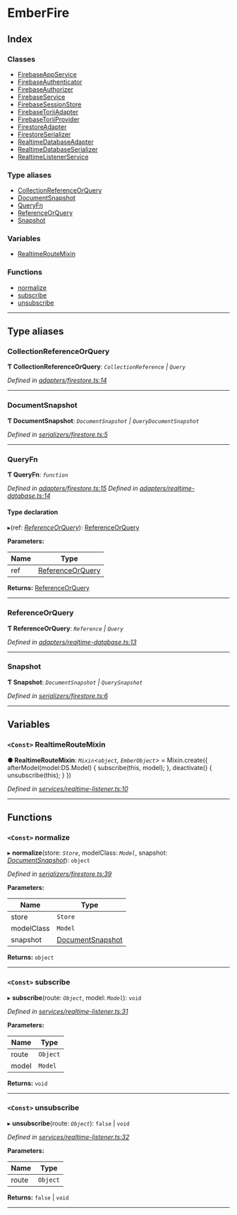 
#  EmberFire

## Index

### Classes

* [FirebaseAppService](classes/firebaseappservice.md)
* [FirebaseAuthenticator](classes/firebaseauthenticator.md)
* [FirebaseAuthorizer](classes/firebaseauthorizer.md)
* [FirebaseService](classes/firebaseservice.md)
* [FirebaseSessionStore](classes/firebasesessionstore.md)
* [FirebaseToriiAdapter](classes/firebasetoriiadapter.md)
* [FirebaseToriiProvider](classes/firebasetoriiprovider.md)
* [FirestoreAdapter](classes/firestoreadapter.md)
* [FirestoreSerializer](classes/firestoreserializer.md)
* [RealtimeDatabaseAdapter](classes/realtimedatabaseadapter.md)
* [RealtimeDatabaseSerializer](classes/realtimedatabaseserializer.md)
* [RealtimeListenerService](classes/realtimelistenerservice.md)

### Type aliases

* [CollectionReferenceOrQuery](#collectionreferenceorquery)
* [DocumentSnapshot](#documentsnapshot)
* [QueryFn](#queryfn)
* [ReferenceOrQuery](#referenceorquery)
* [Snapshot](#snapshot)

### Variables

* [RealtimeRouteMixin](#realtimeroutemixin)

### Functions

* [normalize](#normalize)
* [subscribe](#subscribe)
* [unsubscribe](#unsubscribe)

---

## Type aliases

<a id="collectionreferenceorquery"></a>

###  CollectionReferenceOrQuery

**Ƭ CollectionReferenceOrQuery**: *`CollectionReference` \| `Query`*

*Defined in [adapters/firestore.ts:14](https://github.com/firebase/emberfire/blob/v3/addon/adapters/firestore.ts#L14)*

___
<a id="documentsnapshot"></a>

###  DocumentSnapshot

**Ƭ DocumentSnapshot**: *`DocumentSnapshot` \| `QueryDocumentSnapshot`*

*Defined in [serializers/firestore.ts:5](https://github.com/firebase/emberfire/blob/v3/addon/serializers/firestore.ts#L5)*

___
<a id="queryfn"></a>

###  QueryFn

**Ƭ QueryFn**: *`function`*

*Defined in [adapters/firestore.ts:15](https://github.com/firebase/emberfire/blob/v3/addon/adapters/firestore.ts#L15)*
*Defined in [adapters/realtime-database.ts:14](https://github.com/firebase/emberfire/blob/v3/addon/adapters/realtime-database.ts#L14)*

#### Type declaration
▸(ref: *[ReferenceOrQuery](#referenceorquery)*): [ReferenceOrQuery](#referenceorquery)

**Parameters:**

| Name | Type |
| ------ | ------ |
| ref | [ReferenceOrQuery](#referenceorquery) |

**Returns:** [ReferenceOrQuery](#referenceorquery)

___
<a id="referenceorquery"></a>

###  ReferenceOrQuery

**Ƭ ReferenceOrQuery**: *`Reference` \| `Query`*

*Defined in [adapters/realtime-database.ts:13](https://github.com/firebase/emberfire/blob/v3/addon/adapters/realtime-database.ts#L13)*

___
<a id="snapshot"></a>

###  Snapshot

**Ƭ Snapshot**: *`DocumentSnapshot` \| `QuerySnapshot`*

*Defined in [serializers/firestore.ts:6](https://github.com/firebase/emberfire/blob/v3/addon/serializers/firestore.ts#L6)*

___

## Variables

<a id="realtimeroutemixin"></a>

### `<Const>` RealtimeRouteMixin

**● RealtimeRouteMixin**: *`Mixin`<`object`, `EmberObject`>* =  Mixin.create({
    afterModel(model:DS.Model) {
        subscribe(this, model);
    },
    deactivate() {
        unsubscribe(this);
    }
})

*Defined in [services/realtime-listener.ts:10](https://github.com/firebase/emberfire/blob/v3/addon/services/realtime-listener.ts#L10)*

___

## Functions

<a id="normalize"></a>

### `<Const>` normalize

▸ **normalize**(store: *`Store`*, modelClass: *`Model`*, snapshot: *[DocumentSnapshot](#documentsnapshot)*): `object`

*Defined in [serializers/firestore.ts:39](https://github.com/firebase/emberfire/blob/v3/addon/serializers/firestore.ts#L39)*

**Parameters:**

| Name | Type |
| ------ | ------ |
| store | `Store` |
| modelClass | `Model` |
| snapshot | [DocumentSnapshot](#documentsnapshot) |

**Returns:** `object`

___
<a id="subscribe"></a>

### `<Const>` subscribe

▸ **subscribe**(route: *`Object`*, model: *`Model`*): `void`

*Defined in [services/realtime-listener.ts:31](https://github.com/firebase/emberfire/blob/v3/addon/services/realtime-listener.ts#L31)*

**Parameters:**

| Name | Type |
| ------ | ------ |
| route | `Object` |
| model | `Model` |

**Returns:** `void`

___
<a id="unsubscribe"></a>

### `<Const>` unsubscribe

▸ **unsubscribe**(route: *`Object`*): `false` \| `void`

*Defined in [services/realtime-listener.ts:32](https://github.com/firebase/emberfire/blob/v3/addon/services/realtime-listener.ts#L32)*

**Parameters:**

| Name | Type |
| ------ | ------ |
| route | `Object` |

**Returns:** `false` \| `void`

___


